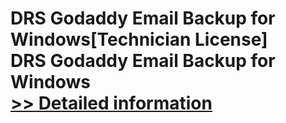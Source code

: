 # DRS Godaddy Email Backup for Windows[Technician License]<br />DRS Godaddy Email Backup for Windows<br />[>> Detailed information](https://secure.shareit.com/shareit/product.html?productid=301004405&affiliateid=200057808)